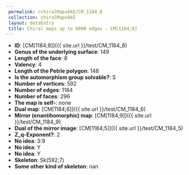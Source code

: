 ```yaml
--- 
 permalink: /chiralMaps6kE/CM_1184_8 
 collection: chiralMaps6kE
 layout: dataEntry
 title: Chiral maps up to 6000 edges - CM[1184;8]
---
```


- **ID**: [CM[1184;8]]({{ site.url }}/test/CM_1184_8)
- **Genus of the underlying surface**: 149
- **Length of the face**: 8
- **Valency**: 4
- **Length of the Petrie polygon**: 148
- **Is the automorphism group solvable?**: S
- **Number of vertices**: 592
- **Number of edges**: 1184
- **Number of faces**: 296
- **The map is self-**: none
- **Dual map**: [CM[1184;6]]({{ site.url }}/test/CM_1184_6)
- **Mirror (enantihomorphic) map**: [CM[1184;9]]({{ site.url }}/test/CM_1184_9)
- **Dual of the mirror image**: [CM[1184;5]]({{ site.url }}/test/CM_1184_5)
- **Z_q-Exponent?**: 2
- **No idea**:  3:9
- **No idea**: Y
- **No idea**: Y
- **Skeleton**: Sk(592;7)
- **Some other kind of skeleton**: nan
